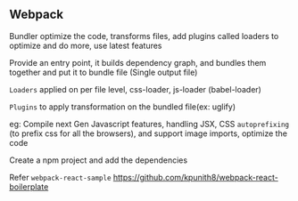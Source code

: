 ## Webpack

Bundler optimize the code, transforms files, add plugins called loaders to
optimize and do more, use latest features

Provide an entry point, it builds dependency graph, and bundles them together
and put it to bundle file (Single output file)

`Loaders` applied on per file level, css-loader, js-loader (babel-loader)

`Plugins` to apply transformation on the bundled file(ex: uglify)

eg: Compile next Gen Javascript features, handling JSX, CSS `autoprefixing` (to prefix
css for all the browsers), and support image imports, optimize the code

Create a npm project and add the dependencies

Refer `webpack-react-sample` https://github.com/kpunith8/webpack-react-boilerplate
